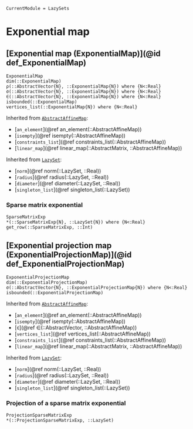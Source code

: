 ```@meta
CurrentModule = LazySets
```

# Exponential map

## [Exponential map (ExponentialMap)](@id def_ExponentialMap)

```@docs
ExponentialMap
dim(::ExponentialMap)
ρ(::AbstractVector{N}, ::ExponentialMap{N}) where {N<:Real}
σ(::AbstractVector{N}, ::ExponentialMap{N}) where {N<:Real}
∈(::AbstractVector{N}, ::ExponentialMap{N}) where {N<:Real}
isbounded(::ExponentialMap)
vertices_list(::ExponentialMap{N}) where {N<:Real}
```
Inherited from [`AbstractAffineMap`](@ref):
* [`an_element`](@ref an_element(::AbstractAffineMap))
* [`isempty`](@ref isempty(::AbstractAffineMap))
* [`constraints_list`](@ref constraints_list(::AbstractAffineMap))
* [`linear_map`](@ref linear_map(::AbstractMatrix, ::AbstractAffineMap))

Inherited from [`LazySet`](@ref):
* [`norm`](@ref norm(::LazySet, ::Real))
* [`radius`](@ref radius(::LazySet, ::Real))
* [`diameter`](@ref diameter(::LazySet, ::Real))
* [`singleton_list`](@ref singleton_list(::LazySet))

### Sparse matrix exponential

```@docs
SparseMatrixExp
*(::SparseMatrixExp{N}, ::LazySet{N}) where {N<:Real}
get_row(::SparseMatrixExp, ::Int)
```

## [Exponential projection map (ExponentialProjectionMap)](@id def_ExponentialProjectionMap)

```@docs
ExponentialProjectionMap
dim(::ExponentialProjectionMap)
σ(::AbstractVector{N}, ::ExponentialProjectionMap{N}) where {N<:Real}
isbounded(::ExponentialProjectionMap)
```
Inherited from [`AbstractAffineMap`](@ref):
* [`an_element`](@ref an_element(::AbstractAffineMap))
* [`isempty`](@ref isempty(::AbstractAffineMap))
* [`∈`](@ref ∈(::AbstractVector, ::AbstractAffineMap))
* [`vertices_list`](@ref vertices_list(::AbstractAffineMap))
* [`constraints_list`](@ref constraints_list(::AbstractAffineMap))
* [`linear_map`](@ref linear_map(::AbstractMatrix, ::AbstractAffineMap))

Inherited from [`LazySet`](@ref):
* [`norm`](@ref norm(::LazySet, ::Real))
* [`radius`](@ref radius(::LazySet, ::Real))
* [`diameter`](@ref diameter(::LazySet, ::Real))
* [`singleton_list`](@ref singleton_list(::LazySet))

### Projection of a sparse matrix exponential

```@docs
ProjectionSparseMatrixExp
*(::ProjectionSparseMatrixExp, ::LazySet)
```
